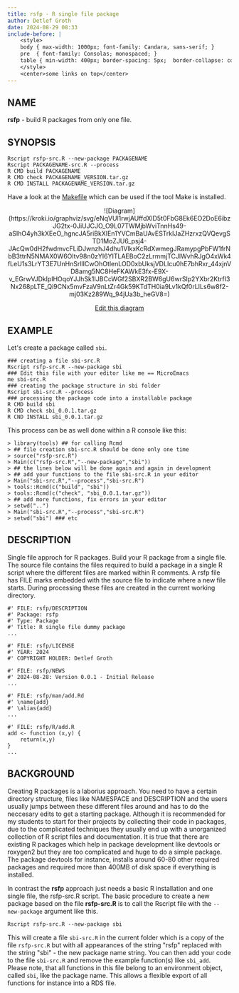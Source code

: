 ```yaml
---
title: rsfp - R single file package
author: Detlef Groth
date: 2024-08-29 08:33
include-before: |
    <style>
    body { max-width: 1000px; font-family: Candara, sans-serif; }
    pre  { font-family: Consolas; monospaced; }
    table { min-width: 400px; border-spacing: 5px;  border-collapse: collapse; }
    </style>
    <center>some links on top</center>
---
```


## NAME

__rsfp__ - build R packages from only one file.
 
## SYNOPSIS

```
Rscript rsfp-src.R --new-package PACKAGENAME
Rscript PACKAGENAME-src.R --process
R CMD build PACKAGENAME
R CMD check PACKAGENAME_VERSION.tar.gz
R CMD INSTALL PACKAGENAME_VERSION.tar.gz
```

Have a look at the [Makefile](Makefile)  which can be used if the tool Make is
installed. 

<center>
![Diagram](https://kroki.io/graphviz/svg/eNqVUl1rwjAUffdXlD5t0FbG8Ek6EO2DoE6ibzJG2tx-0JiUJCJO_O9L07TWMjbWviTnnHs49-aSIhO4yh3kXEeO_hgncJA5riBkXIEn1YVCmBaUAvESTrkIJaZHzrxzQVQevgSTD1MoZJU6_psj4-JAcQw0dH2fwdmvcFLiDJwnzhJ4dhu1VlkxKcRdXwmegJRamypgPbFW1frNbB3ttrN5NMAX0W6Oltv98n0zYI6YITLAEBoC2zLrmmjTCJlWvhRJgO4xWk4fLeU1s3LrYT3E7UnHnSrllICwOhOtlenLOD0xbUksjVDLIcu0hE7bhRxr_44xjnVD8amg5NC8HeFKAWkE3fx-E9X-v_EGrwVJDklpIHOqoYJJhSk1IJBCcWGf2SBXR2BW6gU6wrSlp2YXbr2KtrfI3Nx268pLTE_Qi9CNx5mvFzaV9nLtZr4Gk59KTdTH0ia9Lv1kQf0rLILs6w8f2-mj03Kz289Wq_94jUa3b_heGV8=)

[Edit                                                                     this
diagram](https://niolesk.top/#https://kroki.io/graphviz/svg/eNqVUl1rwjAUffdXlD5t0FbG8Ek6EO2DoE6ibzJG2tx-0JiUJCJO_O9L07TWMjbWviTnnHs49-aSIhO4yh3kXEeO_hgncJA5riBkXIEn1YVCmBaUAvESTrkIJaZHzrxzQVQevgSTD1MoZJU6_psj4-JAcQw0dH2fwdmvcFLiDJwnzhJ4dhu1VlkxKcRdXwmegJRamypgPbFW1frNbB3ttrN5NMAX0W6Oltv98n0zYI6YITLAEBoC2zLrmmjTCJlWvhRJgO4xWk4fLeU1s3LrYT3E7UnHnSrllICwOhOtlenLOD0xbUksjVDLIcu0hE7bhRxr_44xjnVD8amg5NC8HeFKAWkE3fx-E9X-v_EGrwVJDklpIHOqoYJJhSk1IJBCcWGf2SBXR2BW6gU6wrSlp2YXbr2KtrfI3Nx268pLTE_Qi9CNx5mvFzaV9nLtZr4Gk59KTdTH0ia9Lv1kQf0rLILs6w8f2-mj03Kz289Wq_94jUa3b_heGV8=)
</center>

## EXAMPLE

Let's create a package called `sbi`.

```
### creating a file sbi-src.R
Rscript rsfp-src.R --new-package sbi
### Edit this file with your editor like me == MicroEmacs
me sbi-src.R
### creating the package structure in sbi folder
Rscript sbi-src.R --process 
### processing the package code into a installable package
R CMD build sbi
R CMD check sbi_0.0.1.tar.gz
R CND INSTALL sbi_0.0.1.tar.gz
```

This process can be as well done within a R console like this:

```{r eval=FALSE}
> library(tools) ## for calling Rcmd
> ## file creation sbi-src.R should be done only one time
> source("rsfp-src.R") 
> Main(c("rsfp-src.R","--new-package","sbi"))
> ## the lines below will be done again and again in development
> ## add your functions to the file sbi-src.R in your editor
> Main("sbi-src.R","--process","sbi-src.R")
> tools::Rcmd(c("build", "sbi"))
> tools::Rcmd(c("check", "sbi_0.0.1.tar.gz"))
> ## add more functions, fix errors in your editor
> setwd("..")
> Main("sbi-src.R","--process","sbi-src.R")
> setwd("sbi") ### etc
```

## DESCRIPTION

Single file approch for R packages. Build your R package from a single file.
The source file  contains the files  required to build a package in a single R
script  where the  different  files are marked  within R comments. A rsfp file
has FILE marks  embedded  with the source  file to  indicate  where a new file
starts.  During  processing  these  files are  created in the current  working
directory.

```{.r}
#' FILE: rsfp/DESCRIPTION
#' Package: rsfp
#' Type: Package
#' Title: R single file dummy package
...

#' FILE: rsfp/LICENSE
#' YEAR: 2024
#' COPYRIGHT HOLDER: Detlef Groth

#' FILE: rsfp/NEWS
#' 2024-08-28: Version 0.0.1 - Initial Release
...

#' FILE: rsfp/man/add.Rd
#' \name{add}
#' \alias{add}
...

#' FILE: rsfp/R/add.R
add <- function (x,y) {
    return(x,y)
}
...
```

## BACKGROUND

Creating  R  packages  is a  laborius  approach.  You  need to have a  certain
directory  structure,  files  like  NAMESPACE  and  DESCRIPTION  and the users
usually jumps between these different files around and has to do the neccesary
edits to get a starting package. Although it is recommended for my students to
start for their  projects by  collecting  their code in  packages,  due to the
complicated  techniques they usually end up with a unorganized collection of R
script files and  documentation. It is true that there are existing R packages
which help in package  development  like devtools or roxygen2 but they are too
complicated and huge to do a simple package. The package devtools for instance,
installs around 60-80 other required  packages and required more than 400MB of
disk space if everything is installed. 

In contrast the __rsfp__  approach just needs a basic R  installation  and one
single  file, the  rsfp-src.R  script.  The  basic  procedure  to create a new
package based on the file __rsfp-src.R__ is to call the Rscript file with the 
`--new-package` argument like this.

```
Rscript rsfp-src.R --new-package sbi
```

This will create a file  `sbi-src.R` in the current  folder which is a copy of
the file  `rsfp-src.R`  but with all  appearances  of the string "rsfp" replaced
with the string  "sbi" - the new  package  name  string. You can then add your
code  to  the  file  `sbi-src.R`  and  remove  the  example  function(s)  like
`sbi_add`.  Please  note,  that  all  functions  in  this  file  belong  to an
environment  object,  called  `sbi`,  like the  package  name.  This  allows a
flexible export of all functions for instance into a RDS file.







